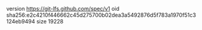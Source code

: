 version https://git-lfs.github.com/spec/v1
oid sha256:e2c4210f446662c45d275700b02dea3a5492876d5f783a1970f51c3124eb9494
size 19228
